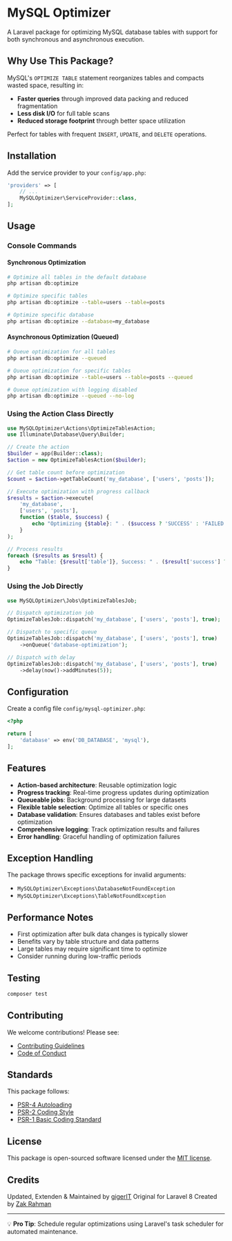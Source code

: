 # MySQL Optimizer

A Laravel package for optimizing MySQL database tables with support for both synchronous and asynchronous execution.

## Why Use This Package?

MySQL's `OPTIMIZE TABLE` statement reorganizes tables and compacts wasted space, resulting in:

- **Faster queries** through improved data packing and reduced fragmentation
- **Less disk I/O** for full table scans
- **Reduced storage footprint** through better space utilization

Perfect for tables with frequent `INSERT`, `UPDATE`, and `DELETE` operations.

## Installation

Add the service provider to your `config/app.php`:

```php
'providers' => [
    // ...
    MySQLOptimizer\ServiceProvider::class,
];
```

## Usage

### Console Commands

#### Synchronous Optimization
```bash
# Optimize all tables in the default database
php artisan db:optimize

# Optimize specific tables
php artisan db:optimize --table=users --table=posts

# Optimize specific database
php artisan db:optimize --database=my_database
```

#### Asynchronous Optimization (Queued)
```bash
# Queue optimization for all tables
php artisan db:optimize --queued

# Queue optimization for specific tables
php artisan db:optimize --table=users --table=posts --queued

# Queue optimization with logging disabled
php artisan db:optimize --queued --no-log
```

### Using the Action Class Directly

```php
use MySQLOptimizer\Actions\OptimizeTablesAction;
use Illuminate\Database\Query\Builder;

// Create the action
$builder = app(Builder::class);
$action = new OptimizeTablesAction($builder);

// Get table count before optimization
$count = $action->getTableCount('my_database', ['users', 'posts']);

// Execute optimization with progress callback
$results = $action->execute(
    'my_database',
    ['users', 'posts'],
    function ($table, $success) {
        echo "Optimizing {$table}: " . ($success ? 'SUCCESS' : 'FAILED') . "\n";
    }
);

// Process results
foreach ($results as $result) {
    echo "Table: {$result['table']}, Success: " . ($result['success'] ? 'Yes' : 'No') . "\n";
}
```

### Using the Job Directly

```php
use MySQLOptimizer\Jobs\OptimizeTablesJob;

// Dispatch optimization job
OptimizeTablesJob::dispatch('my_database', ['users', 'posts'], true);

// Dispatch to specific queue
OptimizeTablesJob::dispatch('my_database', ['users', 'posts'], true)
    ->onQueue('database-optimization');

// Dispatch with delay
OptimizeTablesJob::dispatch('my_database', ['users', 'posts'], true)
    ->delay(now()->addMinutes(5));
```

## Configuration

Create a config file `config/mysql-optimizer.php`:

```php
<?php

return [
    'database' => env('DB_DATABASE', 'mysql'),
];
```

## Features

- **Action-based architecture**: Reusable optimization logic
- **Progress tracking**: Real-time progress updates during optimization
- **Queueable jobs**: Background processing for large datasets
- **Flexible table selection**: Optimize all tables or specific ones
- **Database validation**: Ensures databases and tables exist before optimization
- **Comprehensive logging**: Track optimization results and failures
- **Error handling**: Graceful handling of optimization failures

## Exception Handling

The package throws specific exceptions for invalid arguments:

- `MySQLOptimizer\Exceptions\DatabaseNotFoundException`
- `MySQLOptimizer\Exceptions\TableNotFoundException`

## Performance Notes

- First optimization after bulk data changes is typically slower
- Benefits vary by table structure and data patterns
- Large tables may require significant time to optimize
- Consider running during low-traffic periods

## Testing

```bash
composer test
```

## Contributing

We welcome contributions! Please see:

- [Contributing Guidelines](CONTRIBUTING.md)
- [Code of Conduct](CODE_OF_CONDUCT.md)

## Standards

This package follows:

- [PSR-4 Autoloading](https://www.php-fig.org/psr/psr-4/)
- [PSR-2 Coding Style](https://www.php-fig.org/psr/psr-2/)
- [PSR-1 Basic Coding Standard](https://www.php-fig.org/psr/psr-1/)

## License

This package is open-sourced software licensed under the [MIT license](LICENSE).

## Credits

Updated, Extenden & Maintained by [gigerIT](https://github.com/gigerIT)
Original for Laravel 8 Created by [Zak Rahman](https://github.com/zakriyarahman)

---

💡 **Pro Tip**: Schedule regular optimizations using Laravel's task scheduler for automated maintenance.
